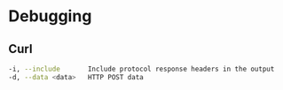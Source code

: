 # Debugging

## Curl

```sh
-i, --include       Include protocol response headers in the output
-d, --data <data>   HTTP POST data
```
